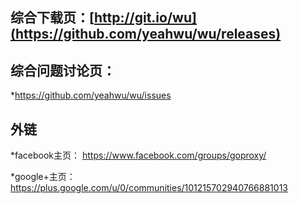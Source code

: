 ## 综合下载页：[http://git.io/wu](https://github.com/yeahwu/wu/releases)

## 综合问题讨论页：
*https://github.com/yeahwu/wu/issues

## 外链
*facebook主页：
https://www.facebook.com/groups/goproxy/

*google+主页：
https://plus.google.com/u/0/communities/101215702940766881013
